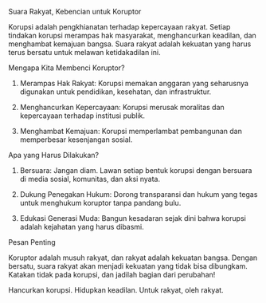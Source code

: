 Suara Rakyat, Kebencian untuk Koruptor

Korupsi adalah pengkhianatan terhadap kepercayaan rakyat. Setiap tindakan korupsi merampas hak masyarakat, menghancurkan keadilan, dan menghambat kemajuan bangsa. Suara rakyat adalah kekuatan yang harus terus bersatu untuk melawan ketidakadilan ini.

Mengapa Kita Membenci Koruptor?

1. Merampas Hak Rakyat: Korupsi memakan anggaran yang seharusnya digunakan untuk pendidikan, kesehatan, dan infrastruktur.


2. Menghancurkan Kepercayaan: Korupsi merusak moralitas dan kepercayaan terhadap institusi publik.


3. Menghambat Kemajuan: Korupsi memperlambat pembangunan dan memperbesar kesenjangan sosial.



Apa yang Harus Dilakukan?

1. Bersuara: Jangan diam. Lawan setiap bentuk korupsi dengan bersuara di media sosial, komunitas, dan aksi nyata.


2. Dukung Penegakan Hukum: Dorong transparansi dan hukum yang tegas untuk menghukum koruptor tanpa pandang bulu.


3. Edukasi Generasi Muda: Bangun kesadaran sejak dini bahwa korupsi adalah kejahatan yang harus dibasmi.



Pesan Penting

Koruptor adalah musuh rakyat, dan rakyat adalah kekuatan bangsa. Dengan bersatu, suara rakyat akan menjadi kekuatan yang tidak bisa dibungkam. Katakan tidak pada korupsi, dan jadilah bagian dari perubahan!

Hancurkan korupsi. Hidupkan keadilan. Untuk rakyat, oleh rakyat.
